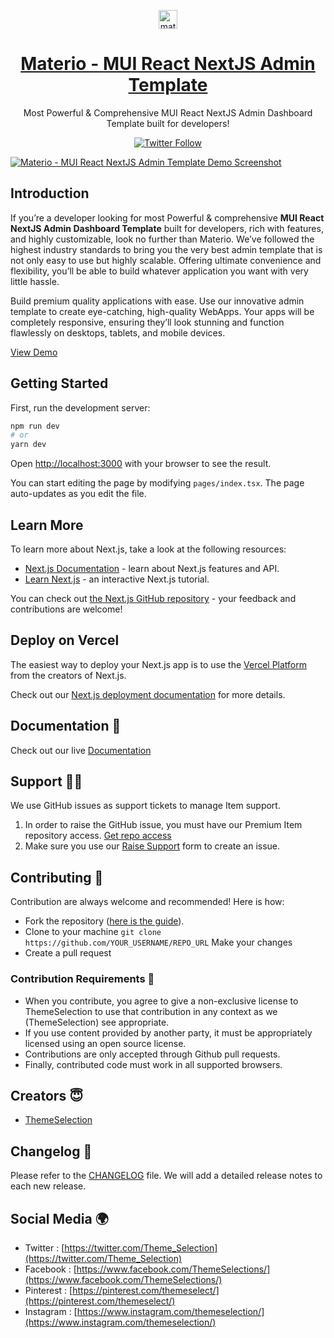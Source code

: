 <p align="center">
   <a href="https://themeselection.com/products/materio-mui-react-nextjs-admin-template/" target="_blank">
      <img src="https://user-images.githubusercontent.com/64475785/151975658-07d55d5b-01c0-4481-bc40-4bfc7a8d1767.svg" alt="materio-logo" width="30px" height="auto">
   </a>
</p>
  
<h1 align="center">
   <a href="https://themeselection.com/products/materio-mui-react-nextjs-admin-template/" target="_blank" align="center">
      Materio - MUI React NextJS Admin Template
   </a>
</h1>

<p align="center">Most Powerful & Comprehensive MUI React NextJS Admin Dashboard Template built for developers!</p>

<p align="center">   
  <a href="https://twitter.com/Theme_Selection" target="_blank">
     <img alt="Twitter Follow" src="https://img.shields.io/twitter/follow/Theme_Selection">
  </a>
</p>

[![Materio - MUI React NextJS Admin Template Demo Screenshot](https://user-images.githubusercontent.com/749684/150332366-9cbb97d3-72de-4844-a291-ca665b6c7b91.png)](https://themeselection.com/products/materio-mui-react-nextjs-admin-template/)

## Introduction

If you’re a developer looking for most Powerful & comprehensive **MUI React NextJS Admin Dashboard Template** built for developers, rich with features, and highly customizable, look no further than Materio. We’ve followed the highest industry standards to bring you the very best admin template that is not only easy to use but highly scalable. Offering ultimate convenience and flexibility, you’ll be able to build whatever application you want with very little hassle.

Build premium quality applications with ease. Use our innovative admin template to create eye-catching, high-quality WebApps. Your apps will be completely responsive, ensuring they’ll look stunning and function flawlessly on desktops, tablets, and mobile devices.

[View Demo](https://themeselection.com/demo/materio-mui-react-nextjs-admin-template/landing/)

## Getting Started

First, run the development server:

```bash
npm run dev
# or
yarn dev
```

Open [http://localhost:3000](http://localhost:3000) with your browser to see the result.

You can start editing the page by modifying `pages/index.tsx`. The page auto-updates as you edit the file.

## Learn More

To learn more about Next.js, take a look at the following resources:

- [Next.js Documentation](https://nextjs.org/docs) - learn about Next.js features and API.
- [Learn Next.js](https://nextjs.org/learn) - an interactive Next.js tutorial.

You can check out [the Next.js GitHub repository](https://github.com/vercel/next.js/) - your feedback and contributions are welcome!

## Deploy on Vercel

The easiest way to deploy your Next.js app is to use the [Vercel Platform](https://vercel.com/new?utm_medium=default-template&filter=next.js&utm_source=create-next-app&utm_campaign=create-next-app-readme) from the creators of Next.js.

Check out our [Next.js deployment documentation](https://nextjs.org/docs/deployment) for more details.
## Documentation 📜

Check out our live [Documentation](https://themeselection.com/demo/materio-mui-react-nextjs-admin-template/documentation/)

## Support 👨‍💻

We use GitHub issues as support tickets to manage Item support.

1. In order to raise the GitHub issue, you must have our Premium Item repository access. [Get repo access](https://themeselection.com/tools/github/github-access)
2. Make sure you use our [Raise Support](https://themeselection.com/tools/github/raise-support) form to create an issue.

## Contributing 🦸

Contribution are always welcome and recommended! Here is how:

- Fork the repository ([here is the guide](https://docs.github.com/en/get-started/quickstart/fork-a-repo)).
- Clone to your machine `git clone https://github.com/YOUR_USERNAME/REPO_URL` Make your changes
- Create a pull request

### Contribution Requirements 🧰

- When you contribute, you agree to give a non-exclusive license to ThemeSelection to use that contribution in any context as we (ThemeSelection) see appropriate.
- If you use content provided by another party, it must be appropriately licensed using an open source license.
- Contributions are only accepted through Github pull requests.
- Finally, contributed code must work in all supported browsers.

## Creators 😇

- [ThemeSelection](https://themeselection.com)

## Changelog 📆

Please refer to the [CHANGELOG](CHANGELOG.md) file. We will add a detailed release notes to each new release.

## Social Media 🌍

- Twitter : [https://twitter.com/Theme_Selection](https://twitter.com/Theme_Selection)
- Facebook : [https://www.facebook.com/ThemeSelections/](https://www.facebook.com/ThemeSelections/)
- Pinterest : [https://pinterest.com/themeselect/](https://pinterest.com/themeselect/)
- Instagram : [https://www.instagram.com/themeselection/](https://www.instagram.com/themeselection/)